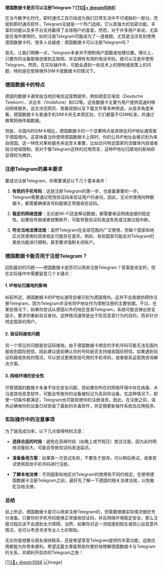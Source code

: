 **德国数据卡是否可以注册Telegram？[[TG💪+ @esim1088](https://t.me/s/esim1088)]**

在当今数字化时代，即时通讯工具已经成为我们日常生活中不可或缺的一部分。而提到即时通讯软件，Telegram无疑是一个热门选择。它以其强大的加密功能、丰富的功能以及多平台支持赢得了全球用户的喜爱。然而，对于许多用户来说，尤其是在海外使用时，如何注册Telegram可能成为了一道难题。尤其是当涉及到使用德国数据卡时，很多人会疑惑：德国数据卡可以注册Telegram吗？

首先，让我们明确一点，Telegram本身并不限制用户国籍或地理位置。理论上，只要你的设备能够连接到互联网，并且拥有有效的电话号码，就可以注册并使用Telegram。然而，在实际操作中，可能会遇到一些技术上的限制或政策上的问题，特别是在使用境外SIM卡或数据卡的情况下。

### 德国数据卡的特点

德国的数据卡通常由当地的电信运营商提供，例如德意志电信（Deutsche Telekom）、沃达丰（Vodafone）和O2等。这些数据卡主要为用户提供高速的移动网络服务，适合浏览网页、观看视频以及下载文件等多种用途。从技术角度来看，德国数据卡与普通手机SIM卡并无本质区别，它们都基于GSM标准，并通过蜂窝网络传输数据。

但是，与国内的SIM卡相比，德国数据卡的一个显著特点是其绑定的IP地址通常属于德国境内。这意味着当你使用德国数据卡上网时，你的公共IP地址会被识别为来自德国。这一特性对某些服务来说至关重要，比如访问特定国家的流媒体内容或者绕过地域限制。但对于像Telegram这样的应用而言，这种IP地址归属地的影响却显得较为微妙。

### 注册Telegram的基本要求

要成功注册Telegram，你需要满足以下几个基本条件：

1. **有效的手机号码**：这是注册Telegram的第一步，也是最重要的一步。Telegram需要通过短信验证码来验证用户的身份。因此，无论你使用何种数据卡，都需要确保该号码能够正常接收验证码。
   
2. **稳定的网络连接**：无论是Wi-Fi还是移动数据，都需要保证网络连接的稳定性。如果信号弱或者频繁断开，可能导致验证码发送失败或注册过程中断。

3. **符合当地法律法规**：虽然Telegram在全球范围内广泛使用，但每个国家和地区对其使用的具体规定可能存在差异。例如，有些国家可能会对Telegram的某些功能进行限制，甚至要求强制关闭账户。

### 德国数据卡能否用于注册Telegram？

回到最初的问题——德国数据卡是否可以用来注册Telegram？答案是肯定的，但在实际操作中需要留意几个关键点：

#### 1. IP地址归属地的影响

如前所述，德国数据卡的IP地址通常会被识别为德国境内。这并不会直接妨碍你注册Telegram，因为Telegram并没有将IP地址作为限制注册的主要依据。不过，在某些情况下，如果你尝试从德国以外的地区登录Telegram，系统可能会弹出安全提示，要求你重新验证身份。这种情况通常是出于防范恶意行为的目的，而非针对特定国家的用户。

#### 2. 验证码接收问题

另一个常见的问题是验证码接收。由于德国数据卡绑定的手机号码可能无法在国内接收到国际短信，因此建议提前确认你的号码是否支持接收国际短信。如果遇到验证码接收失败的情况，可以尝试更换其他可用的手机号码，或者联系运营商咨询解决方案。

#### 3. 网络环境的安全性

尽管德国的数据卡本身不存在安全问题，但如果你所在的网络环境中存在病毒、木马或其他恶意软件，可能会导致你的设备被标记为高风险设备。在这种情况下，即使一切条件都满足，Telegram也可能拒绝你的注册请求。因此，在注册之前，请务必确保你的设备已经安装了最新的杀毒软件，并定期更新操作系统及应用程序。

### 实际操作中的注意事项

为了提高成功率，以下几点值得特别注意：

- **选择合适的时段**：避免在高峰时段（如晚上或节假日）尝试注册，因为此时网络流量较大，可能会导致验证码发送延迟。
  
- **准备备用方案**：如果第一次尝试失败，不要急于放弃。可以稍后再试，或者尝试使用其他手机号码进行注册。

- **了解本地法律**：不同国家和地区对Telegram的使用有不同的规定。在使用德国数据卡注册Telegram之前，最好先了解一下德国的相关法律法规，以免触犯当地法律。

### 总结

综上所述，德国数据卡是可以用来注册Telegram的，但需要根据实际情况做好充分准备。只要你的手机号码能够正常接收验证码，并且网络环境稳定安全，那么注册过程应该不会遇到太大障碍。当然，如果你对这一流程感到陌生或担心出现意外情况，也可以考虑寻求专业人士的帮助。

无论你是想要与朋友保持联系，还是希望享受Telegram提供的丰富功能，这款应用都能为你带来便利。希望这篇文章能帮助你更好地理解德国数据卡与Telegram的关系，并顺利开启你的Telegram之旅！

[[TG💪+ @esim1088](https://t.me/s/esim1088) ![Image](https://i.postimg.cc/4NQfJmqS/Snipaste-2025-05-13-00-14-12.png)]